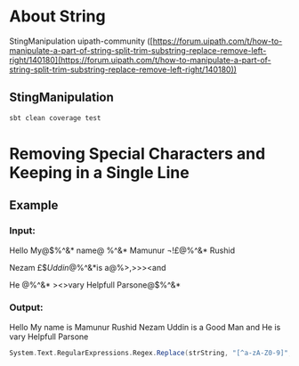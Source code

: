 # About String<a id="sec-3" name="sec-3"></a>


StingManipulation uipath-community  ([https://forum.uipath.com/t/how-to-manipulate-a-part-of-string-split-trim-substring-replace-remove-left-right/140180](https://forum.uipath.com/t/how-to-manipulate-a-part-of-string-split-trim-substring-replace-remove-left-right/140180))

## StingManipulation 

```sh
sbt clean coverage test
```

# Removing Special Characters and Keeping in a Single Line

## Example

### Input:
Hello My@$%^&*               name@                              $%^&* is@$%^&* Mamunur ¬!£$@$%^&* Rushid

Nezam £$$Uddin @$%^&*is 			a@$%^&* Good %^$%>,><Man >>><and 

He @$%^&* is@$%^&*  ><>vary Helpfull Parsone@$%^&*

### Output: 
Hello My                     name                                     is       Mamunur            Rushid Nezam    Uddin       is    a       Good         Man     and  He        is           vary Helpfull Parsone
```scala
System.Text.RegularExpressions.Regex.Replace(strString, "[^a-zA-Z0-9]", " ")
```